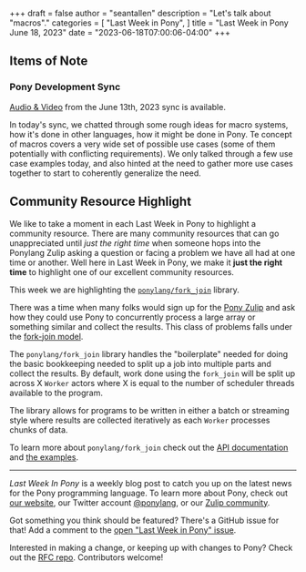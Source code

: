 +++
draft = false
author = "seantallen"
description = "Let's talk about "macros"."
categories = [
    "Last Week in Pony",
]
title = "Last Week in Pony June 18, 2023"
date = "2023-06-18T07:00:06-04:00"
+++

## Items of Note

### Pony Development Sync

[Audio & Video](https://sync-recordings.ponylang.io/r/2023_06_13.mp4) from the June 13th, 2023 sync is available.

In today's sync, we chatted through some rough ideas for macro systems, how it's done in other languages, how it might be done in Pony. Te concept of macros covers a very wide set of possible use cases (some of them potentially with conflicting requirements). We only talked through a few use case examples today, and also hinted at the need to gather more use cases together to start to coherently generalize the need.

## Community Resource Highlight

We like to take a moment in each Last Week in Pony to highlight a community resource. There are many community resources that can go unappreciated until _just the right time_ when someone hops into the Ponylang Zulip asking a question or facing a problem we have all had at one time or another. Well here in Last Week in Pony, we make it **just the right time** to highlight one of our excellent community resources.

This week we are highlighting the [`ponylang/fork_join`](https://github.com/ponylang/fork_join) library.

There was a time when many folks would sign up for the [Pony Zulip](https://ponylang.zulipchat.com/) and ask how they could use Pony to concurrently process a large array or something similar and collect the results. This class of problems falls under the [fork-join model](https://en.wikipedia.org/wiki/Fork%E2%80%93join_model).

The `ponylang/fork_join` library handles the "boilerplate" needed for doing the basic bookkeeping needed to split up a job into multiple parts and collect the results. By default, work done using the `fork_join` will be split up across X `Worker` actors where X is equal to the number of scheduler threads available to the program.

The library allows for programs to be written in either a batch or streaming style where results are collected iteratively as each `Worker` processes chunks of data.

To learn more about `ponylang/fork_join` check out the [API documentation](https://ponylang.github.io/fork_join/fork_join--index/) and [the examples](https://github.com/ponylang/fork_join/tree/main/examples).

---

_Last Week In Pony_ is a weekly blog post to catch you up on the latest news for the Pony programming language. To learn more about Pony, check out [our website](https://ponylang.io), our Twitter account [@ponylang](https://twitter.com/ponylang), or our [Zulip community](https://ponylang.zulipchat.com).

Got something you think should be featured? There's a GitHub issue for that! Add a comment to the [open "Last Week in Pony" issue](https://github.com/ponylang/ponylang.github.io/issues?q=is%3Aissue+is%3Aopen+label%3Alast-week-in-pony).

Interested in making a change, or keeping up with changes to Pony? Check out the [RFC repo](https://github.com/ponylang/rfcs). Contributors welcome!
